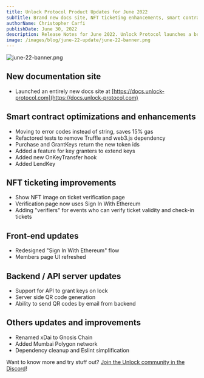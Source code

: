 ```yaml
---
title: Unlock Protocol Product Updates for June 2022
subTitle: Brand new docs site, NFT ticketing enhancements, smart contract optimizations, and various other improvements
authorName: Christopher Carfi
publishDate: June 30, 2022
description: Release Notes for June 2022. Unlock Protocol launches a brand new docs site, NFT ticketing enhancements, smart contract optimizations, and various other improvements.
image: /images/blog/june-22-update/june-22-banner.png
---
```


![june-22-banner.png](/images/blog/june-22-update/june-22-banner.png)

## New documentation site

- Launched an entirely new docs site at [https://docs.unlock-protocol.com](https://docs.unlock-protocol.com)

## Smart contract optimizations and enhancements

- Moving to error codes instead of string, saves 15% gas
- Refactored tests to remove Truffle and web3.js dependency
- Purchase and GrantKeys return the new token ids
- Added a feature for key granters to extend keys
- Added new OnKeyTransfer hook
- Added LendKey

## NFT ticketing improvements

- Show NFT image on ticket verification page
- Verification page now uses Sign In With Ethereum
- Adding "verifiers" for events who can verify ticket validity and check-in tickets

## Front-end updates

- Redesigned "Sign In With Ethereum" flow
- Members page UI refreshed

## Backend / API server updates

- Support for API to grant keys on lock
- Server side QR code generation
- Ability to send QR codes by email from backend

## Others updates and improvements

- Renamed xDai to Gnosis Chain
- Added Mumbai Polygon network
- Dependency cleanup and Eslint simplification

Want to know more and try stuff out? [Join the Unlock community in the Discord](https://discord.unlock-protocol.com/)!

